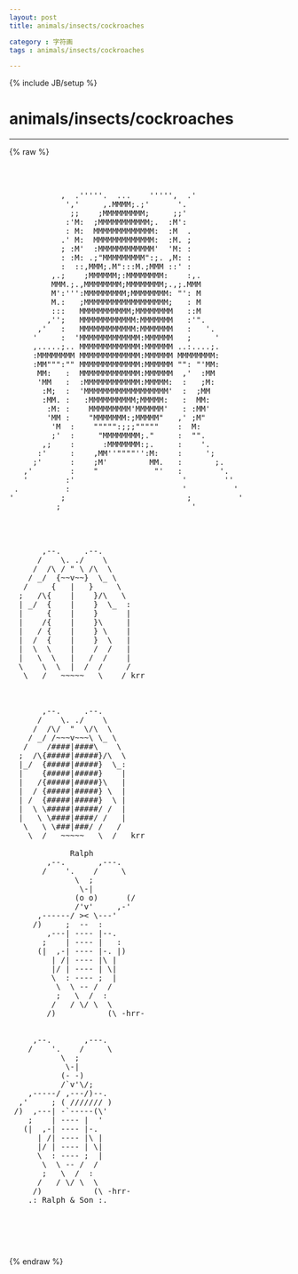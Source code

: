 ```yaml
---
layout: post
title: animals/insects/cockroaches
category : 字符画
tags : animals/insects/cockroaches
---
```

{% include JB/setup %}
# animals/insects/cockroaches
---
{% raw %}
<pre>



           ,  .&#039;&#039;&#039;&#039;&#039;.  ...    &#039;&#039;&#039;&#039;&#039;,  .&#039;           
            &#039;,&#039;     ,.MMMM;.;&#039;      &#039;.             
             ;;    ;MMMMMMMMM;     ;;&#039;             
            :&#039;M:  ;MMMMMMMMMMM;.  :M&#039;:             
            : M:  MMMMMMMMMMMMM:  :M  .           
           .&#039; M:  MMMMMMMMMMMMM:  :M. ;           
           ; :M&#039;  :MMMMMMMMMMMM&#039;  &#039;M: :           
           : :M: .;&quot;MMMMMMMMM&quot;:;. ,M: :           
           :  ::,MMM;.M&quot;:::M.;MMM ::&#039; :           
         ,.;    ;MMMMMM;:MMMMMMMM:    :,.         
         MMM.;.,MMMMMMMM;MMMMMMMM;.,;.MMM         
         M&#039;:&#039;&#039;&#039;:MMMMMMMMM;MMMMMMMM: &quot;&#039;: M         
         M.:   ;MMMMMMMMMMMMMMMMMM;   : M         
         :::   MMMMMMMMMMM;MMMMMMMM   ::M         
        ,&#039;&#039;;   MMMMMMMMMMMM:MMMMMMM   :&#039;&quot;.         
      ,&#039;   :   MMMMMMMMMMMM:MMMMMMM   :   &#039;.       
     &#039;     :  &#039;MMMMMMMMMMMMM:MMMMMM   ;     &#039;     
     ,.....;.. MMMMMMMMMMMMM:MMMMMM ..:....;.     
     :MMMMMMMM MMMMMMMMMMMMM:MMMMMM MMMMMMMM:     
     :MM&quot;&quot;&quot;:&quot;&quot; MMMMMMMMMMMMM:MMMMMM &quot;&quot;: &quot;&#039;MM:     
      MM:   :  MMMMMMMMMMMMM:MMMMMM  ,&#039;  :MM       
      &#039;MM   :  :MMMMMMMMMMMM:MMMMM:  :   ;M:       
       :M;  :  &#039;MMMMMMMMMMMMMMMMMM&#039;  :  ;MM       
       :MM. :   :MMMMMMMMMM;MMMMM:   :  MM:       
        :M: :    MMMMMMMMM&#039;MMMMMM&#039;   : :MM&#039;       
        &#039;MM :    &quot;MMMMMMM:;MMMMM&quot;   ,&#039; ;M&quot;         
         &#039;M  :    &quot;&quot;&quot;&quot;&quot;:;;;&quot;&quot;&quot;&quot;&quot;    :  M:         
         ;&#039;  :     &quot;MMMMMMMM;.&quot;     :  &quot;&quot;.         
       ,;    :      :MMMMMMM:;.     :    &#039;.       
      :&#039;     :    ,MM&#039;&#039;&quot;&quot;&quot;&quot;&#039;&#039;:M:    :     &#039;;       
     ;&#039;      :    ;M&#039;         MM.   :       ;.     
   ,&#039;        :    &quot;            &quot;&#039;   :        &#039;.   
   &#039;        :&#039;                       &#039;        &#039;&#039;   
 .          :                        &#039;          &#039; 
&#039;          ;                          ;          &#039; 
          ;                            &#039; 




       ,--.     .--. 
      /    \. ./    \ 
     /  /\ / &quot; \ /\  \ 
    / _/  {~~v~~}  \_ \ 
   /     {   |   }     \ 
  ;   /\{    |    }/\   \ 
  | _/  {    |    }  \_  : 
  |     {    |    }      | 
  |    /{    |    }\     | 
  |   / {    |    } \    | 
  |  /  {    |    }  \   | 
  |  \  \    |    /  /   | 
  |   \  \   |   /  /    | 
  \    \  \  |  /  /     / 
   \   /   ~~~~~   \    / krr 



       ,--.     .--. 
      /    \. ./    \ 
     /  /\/  &quot;  \/\  \ 
    / _/ /~~~v~~~\ \_ \ 
   /    /####|####\    \ 
  ;  /\{#####|#####}/\  \ 
  |_/  {#####|#####}  \_: 
  |    {#####|#####}    | 
  |   /{#####|#####}\   | 
  |  / {#####|#####} \  | 
  | /  {#####|#####}  \ | 
  |  \ \#####|#####/ /  | 
  |   \ \####|####/ /   | 
   \   \ \###|###/ /   / 
    \  /   ~~~~~   \  /   krr

             Ralph 
        ,--.       ,---. 
       /    &#039;.    /     \ 
              \  ; 
               \-| 
              (o o)      (/ 
              /&#039;v&#039;     ,-&#039; 
      ,------/ &gt;&lt; \---&#039; 
     /)     ;  --  : 
        ,---| ---- |--. 
       ;    | ---- |   : 
      (|  ,-| ---- |-. |) 
         | /| ---- |\ | 
         |/ | ---- | \| 
         \  : ---- ;  | 
          \  \ -- /  / 
          ;   \  /  : 
         /   / \/ \  \ 
        /)           (\ -hrr- 


     ,--.       ,---. 
    /    &#039;.    /     \ 
           \  ; 
            \-| 
           (- -) 
           /`v&#039;\/; 
    ,-----/ ,---/)--. 
  ,&#039;     ; ( /////// ) 
 /)  ,---| -`-----(\&#039; 
    ;    | ---- |  &#039; 
   (|  ,-| ---- |-. 
      | /| ---- |\ | 
      |/ | ---- | \| 
      \  : ---- ;  | 
       \  \ -- /  / 
       ;   \  /  : 
      /   / \/ \  \ 
     /)           (\ -hrr- 
    .: Ralph &amp; Son :. 
 



 </pre>
{% endraw %}
